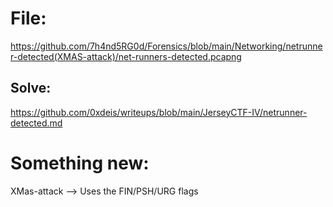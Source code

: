 # File: 
https://github.com/7h4nd5RG0d/Forensics/blob/main/Networking/netrunner-detected(XMAS-attack)/net-runners-detected.pcapng

## Solve: 
https://github.com/0xdeis/writeups/blob/main/JerseyCTF-IV/netrunner-detected.md  

# Something new:  
XMas-attack --> Uses the FIN/PSH/URG flags
